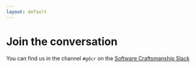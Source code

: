 ```yaml
---
layout: default
---
```


# Join the conversation

You can find us in the channel `#gdcr` on the [Software Craftsmanship Slack](http://slack.softwarecraftsmanship.org) 
<script async defer src="http://slack.softwarecraftsmanship.org/slackin.js"></script>
